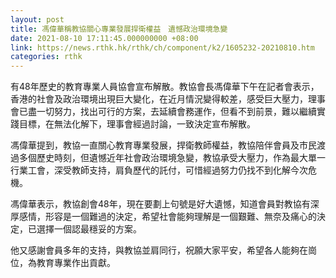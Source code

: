 ```yaml
---
layout: post
title: 馮偉華稱教協關心專業發展捍衛權益　遺憾政治環境急變
date: 2021-08-10 17:11:45.000000000 +08:00
link: https://news.rthk.hk/rthk/ch/component/k2/1605232-20210810.htm
categories: rthk
---
```


有48年歷史的教育專業人員協會宣布解散。教協會長馮偉華下午在記者會表示，香港的社會及政治環境出現巨大變化，在近月情況變得較差，感受巨大壓力，理事會已盡一切努力，找出可行的方案，去延續會務運作，但看不到前景，難以繼續實踐目標，在無法化解下，理事會經過討論，一致決定宣布解散。

馮偉華提到，教協一直關心教育專業發展，捍衛教師權益，教協陪伴會員及市民渡過多個歷史時刻，但遺憾近年社會政治環境急變，教協承受大壓力，作為最大單一行業工會，深受教師支持，肩負歷代的託付，可惜經過努力仍找不到化解今次危機。

馮偉華表示，教協創會48年，現在要劃上句號是好大遺憾，知道會員對教協有深厚感情，形容是一個難過的決定，希望社會能夠理解是一個艱難、無奈及痛心的決定，已選擇一個認最穩妥的方案。

他又感謝會員多年的支持，與教協並肩同行，祝願大家平安，希望各人能夠在崗位，為教育專業作出貢獻。
